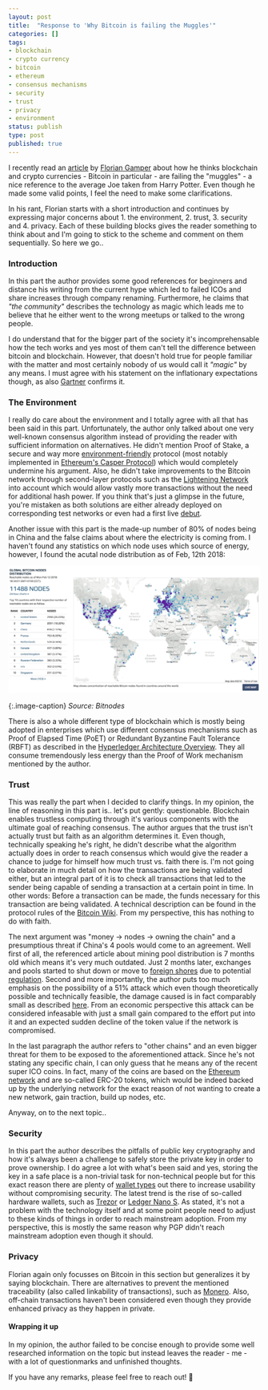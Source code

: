```yaml
---
layout: post
title:  "Response to 'Why Bitcoin is failing the Muggles'"
categories: []
tags:
- blockchain
- crypto currency
- bitcoin
- ethereum
- consensus mechanisms
- security
- trust
- privacy
- environment
status: publish
type: post
published: true
---
```

I recently read an [article][original-article] by [Florian Gamper][florian-gamper] about how he thinks blockchain and crypto currencies - Bitcoin in particular - are failing the "muggles" - a nice reference to the average Joe taken from Harry Potter. Even though he made some valid points, I feel the need to make some clarifications.

In his rant, Florian starts with a short introduction and continues by expressing major concerns about 1. the environment, 2. trust, 3. security and 4. privacy. Each of these building blocks gives the reader something to think about and I'm going to stick to the scheme and comment on them sequentially. So here we go..

### Introduction
In this part the author provides some good references for beginners and distance his writing from the current hype which led to failed ICOs and share increases through company renaming. Furthermore, he claims that *"the community"* describes the technology as magic which leads me to believe that he either went to the wrong meetups or talked to the wrong people. 

I do understand that for the bigger part of the society it's incomprehensable how the tech works and yes most of them can't tell the difference between bitcoin and blockchain. However, that doesn't hold true for people familiar with the matter and most certainly nobody of us would call it *"magic"* by any means. I must agree with his statement on the inflationary expectations though, as also [Gartner][gartner-hypecycle] confirms it.
<!--more-->
### The Environment
I really do care about the environment and I totally agree with all that has been said in this part. Unfortunately, the author only talked about one very well-known consensus algorithm instead of providing the reader with sufficient information on alternatives. He didn't mention Proof of Stake, a secure and way more [environment-friendly][pos-environment] protocol (most notably implemented in [Ethereum's Casper Protocol][ethereum-pos]) which would completely undermine his argument. Also, he didn't take improvements to the Bitcoin network through second-layer protocols such as the [Lightening Network][bitcoin-lightening] into account which would allow vastly more transactions without the need for additional hash power. If you think that's just a glimpse in the future, you're mistaken as both solutions are either already deployed on corresponding test networks or even had a first live [debut][first-lightening-tx]. 

Another issue with this part is the made-up number of 80% of nodes being in China and the false claims about where the electricity is coming from. I haven't found any statistics on which node uses which source of energy, however, I found the acutal node distribution as of Feb, 12th 2018:

![](/assets/posts/2018-02-12_Bitcoin-Node-Distribution.png)

{:.image-caption}
*Source: Bitnodes*

There is also a whole different type of blockchain which is mostly being adopted in enterprises which use different consensus mechanisms such as Proof of Elapsed Time (PoET)  or Redundant Byzantine Fault Tolerance (RBFT) as described in the [Hyperledger Architecture Overview][hyperledger-consensus]. They all consume tremendously less energy than the Proof of Work mechanism mentioned by the author.

### Trust
This was really the part when I decided to clarify things. In my opinion, the line of reasoning in this part is.. let's put gently: questionable. Blockchain enables trustless computing through it's various components with the ultimate goal of reaching consensus. The author argues that the trust isn't actually trust but faith as an algorithm determines it. Even though, technically speaking he's right, he didn't describe what the algorithm actually does in order to reach consensus which would give the reader a chance to judge for himself how much trust vs. faith there is. I'm not going to elaborate in much detail on how the transactions are being validated either, but an integral part of it is to check all transactions that led to the sender being capable of sending a transaction at a certain point in time. In other words: Before a transaction can be made, the funds necessary for this transaction are being validated. A technical description can be found in the protocol rules of the [Bitcoin Wiki][protocol-rules-bitcoin]. From my perspective, this has nothing to do with faith.

The next argument was "money -> nodes -> owning the chain" and a presumptious threat if China's 4 pools would come to an agreement. Well first of all, the referenced article about mining pool distribution is 7 months old which means it's very much outdated. Just 2 months later, exchanges and pools started to shut down or move to [foreign shores][btc-foreign-shores] due to potential [regulation][china-btc-regulation]. Second and more importantly, the author puts too much emphasis on the possibility of a 51% attack which even though theoretically possible and technically feasible, the damage caused is in fact comparably small as described [here][51-percent-attack]. From an economic perspective this attack can be considered infeasable with just a small gain compared to the effort put into it and an expected sudden decline of the token value if the network is compromised.

In the last paragraph the author refers to "other chains" and an even bigger threat for them to be exposed to the aforementioned attack. Since he's not stating any specific chain, I can only guess that he means any of the recent super ICO coins. In fact, many of the coins are based on the [Ethereum network][ethereum-tokens] and are so-called ERC-20 tokens, which would be indeed backed up by the underlying network for the exact reason of not wanting to create a new network, gain traction, build up nodes, etc.

Anyway, on to the next topic..

### Security
In this part the author describes the pitfalls of public key cryptography and how it's always been a challenge to safely store the private key in order to prove ownership. I do agree a lot with what's been said and yes, storing the key in a safe place is a non-trivial task for non-technical people but for this exact reason there are plenty of [wallet types][wallet-types] out there to increase usability without compromising security. The latest trend is the rise of so-called hardware wallets, such as [Trezor][trezor] or [Ledger Nano S][ledger-wallet]. As stated, it's not a problem with the technology itself and at some point people need to adjust to these kinds of things in order to reach mainstream adoption. From my perspective, this is mostly the same reason why PGP didn't reach mainstream adoption even though it should.

### Privacy
Florian again only focusses on Bitcoin in this section but generalizes it by saying blockchain. There are alternatives to prevent the mentioned traceability (also called linkability of transactions), such as [Monero][tx-linkability-xmr]. Also, off-chain transactions haven't been considered even though they provide enhanced privacy as they happen in private.

#### Wrapping it up
In my opinion, the author failed to be concise enough to provide some well researched information on the topic but instead leaves the reader - me - with a lot of questionmarks and unfinished thoughts.

If you have any remarks, please feel free to reach out! :wave:


[original-article]: https://www.linkedin.com/pulse/why-bitcoin-failing-muggles-florian-gamper/
[florian-gamper]: https://www.linkedin.com/in/floriangamper/
[gartner-hypecycle]: https://www.gartner.com/smarterwithgartner/top-trends-in-the-gartner-hype-cycle-for-emerging-technologies-2017/
[pos-environment]: https://coincentral.com/could-proof-of-stake-mend-bitcoins-energy-costs/
[ethereum-pos]: https://github.com/ethereum/wiki/wiki/Proof-of-Stake-FAQ
[bitcoin-lightening]: https://en.wikipedia.org/wiki/Lightning_Network
[first-lightening-tx]: https://www.reddit.com/r/Bitcoin/comments/7rkunw/lightning_the_future_just_arrived_at_my_doorstep/
[hyperledger-consensus]: https://www.hyperledger.org/wp-content/uploads/2017/08/Hyperledger_Arch_WG_Paper_1_Consensus.pdf
[protocol-rules-bitcoin]: https://en.bitcoin.it/wiki/Protocol_rules#.22tx.22_messages
[china-btc-regulation]: https://techcrunch.com/2017/09/14/china-bitcoin-exchange-suspended-bttc-china/
[btc-foreign-shores]: https://www.investopedia.com/news/which-countries-benefit-chinas-crackdown-bitcoin-mining/
[51-percent-attack]: https://learncryptography.com/cryptocurrency/51-attack
[ethereum-tokens]: https://etherscan.io/tokens
[trezor]: https://trezor.io/
[ledger-wallet]: https://www.ledgerwallet.com/
[wallet-types]: http://coinoutletatm.com/7-types-of-bitcoin-wallets/
[tx-linkability-xmr]: https://getmonero.org/2017/04/19/an-unofficial-response-to-an-empirical-analysis-of-linkability.html
